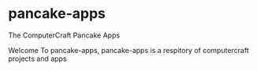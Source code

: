 # pancake-apps
The ComputerCraft Pancake Apps

Welcome To pancake-apps, pancake-apps is a respitory of computercraft projects and apps
